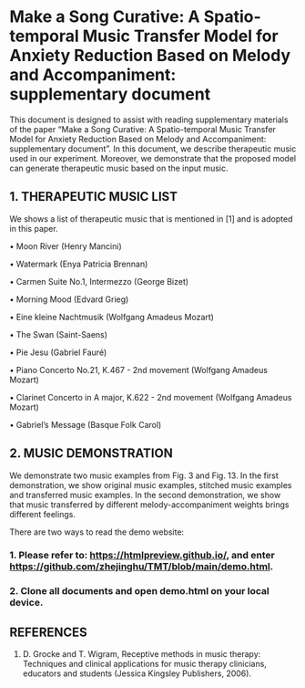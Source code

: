 # Make a Song Curative: A Spatio-temporal Music Transfer Model for Anxiety Reduction Based on Melody and Accompaniment: supplementary document

This document is designed to assist with reading supplementary materials of the paper “Make a Song Curative: A Spatio-temporal Music Transfer Model for Anxiety Reduction Based on Melody and Accompaniment: supplementary document”. In this document, we describe therapeutic music used in our experiment. Moreover, we demonstrate that the proposed model can generate therapeutic music based on the input music.

## 1. THERAPEUTIC MUSIC LIST
We shows a list of therapeutic music that is mentioned in [1] and is adopted in this paper.

• Moon River (Henry Mancini)

• Watermark (Enya Patricia Brennan)

• Carmen Suite No.1, Intermezzo (George Bizet)

• Morning Mood (Edvard Grieg)

• Eine kleine Nachtmusik (Wolfgang Amadeus Mozart)

• The Swan (Saint-Saens)

• Pie Jesu (Gabriel Fauré)

• Piano Concerto No.21, K.467 - 2nd movement (Wolfgang Amadeus Mozart)

• Clarinet Concerto in A major, K.622 - 2nd movement (Wolfgang Amadeus Mozart)

• Gabriel’s Message (Basque Folk Carol)


## 2. MUSIC DEMONSTRATION
We demonstrate two music examples from Fig. 3 and Fig. 13. In the first demonstration, we show original music examples, stitched music examples and transferred music examples. In the second
demonstration, we show that music transferred by different melody-accompaniment weights brings different feelings. 

There are two ways to read the demo website: 
### 1. Please refer to: https://htmlpreview.github.io/, and enter https://github.com/zhejinghu/TMT/blob/main/demo.html.
### 2. Clone all documents and open demo.html on your local device.





## REFERENCES
1. D. Grocke and T. Wigram, Receptive methods in music therapy: Techniques and clinical applications for music therapy clinicians, educators and students (Jessica Kingsley Publishers, 2006).

